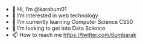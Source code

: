 - 👋 Hi, I’m @karabum01
- 👀 I’m interested in web technology
- 🌱 I’m currently learning Computer Science CS50
- 💞️ I’m looking to get into Data Science
- 📫 How to reach me https://twitter.com/6umbarak

<!---
karabum01/karabum01 is a ✨ special ✨ repository because its `README.md` (this file) appears on your GitHub profile.
You can click the Preview link to take a look at your changes.
--->
